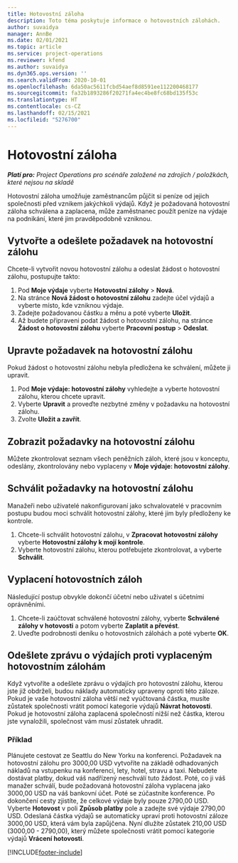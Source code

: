 ```yaml
---
title: Hotovostní záloha
description: Toto téma poskytuje informace o hotovostních zálohách.
author: suvaidya
manager: AnnBe
ms.date: 02/01/2021
ms.topic: article
ms.service: project-operations
ms.reviewer: kfend
ms.author: suvaidya
ms.dyn365.ops.version: ''
ms.search.validFrom: 2020-10-01
ms.openlocfilehash: 6da50ac5611fcbd54aef8d8591ee112200468177
ms.sourcegitcommit: fa32b1893286f20271fa4ec4be8fc68bd135f53c
ms.translationtype: HT
ms.contentlocale: cs-CZ
ms.lasthandoff: 02/15/2021
ms.locfileid: "5276700"
---
```

# <a name="cash-advance"></a>Hotovostní záloha

_**Platí pro:** Project Operations pro scénáře založené na zdrojích / položkách, které nejsou na skladě_

Hotovostní záloha umožňuje zaměstnancům půjčit si peníze od jejich společnosti před vznikem jakýchkoli výdajů. Když je požadovaná hotovostní záloha schválena a zaplacena, může zaměstnanec použít peníze na výdaje na podnikání, které jim pravděpodobně vzniknou. 

## <a name="create-and-submit-a-cash-advance-request"></a>Vytvořte a odešlete požadavek na hotovostní zálohu
Chcete-li vytvořit novou hotovostní zálohu a odeslat žádost o hotovostní zálohu, postupujte takto: 

1. Pod **Moje výdaje** vyberte **Hotovostní zálohy** > **Nová**. 
2. Na stránce **Nová žádost o hotovostní zálohu** zadejte účel výdajů a vyberte místo, kde vzniknou výdaje.
3. Zadejte požadovanou částku a měnu a poté vyberte **Uložit**. 
4. Až budete připraveni podat žádost o hotovostní zálohu, na stránce **Žádost o hotovostní zálohu** vyberte **Pracovní postup** > **Odeslat**.

## <a name="modify-a-cash-advance-request"></a>Upravte požadavek na hotovostní zálohu

Pokud žádost o hotovostní zálohu nebyla předložena ke schválení, můžete ji upravit.

1. Pod **Moje výdaje: hotovostní zálohy** vyhledejte a vyberte hotovostní zálohu, kterou chcete upravit.
2. Vyberte **Upravit** a proveďte nezbytné změny v požadavku na hotovostní zálohu. 
3. Zvolte **Uložit a zavřít**.


## <a name="view-cash-advance-requests"></a>Zobrazit požadavky na hotovostní zálohu
Můžete zkontrolovat seznam všech peněžních záloh, které jsou v konceptu, odeslány, zkontrolovány nebo vyplaceny v **Moje výdaje: hotovostní zálohy**. 

## <a name="approve-cash-advance-requests"></a>Schválit požadavky na hotovostní zálohu

Manažeři nebo uživatelé nakonfigurovaní jako schvalovatelé v pracovním postupu budou moci schválit hotovostní zálohy, které jim byly předloženy ke kontrole. 

1. Chcete-li schválit hotovostní zálohu, v **Zpracovat hotovostní zálohy** vyberte **Hotovostní zálohy k mojí kontrole**.
2. Vyberte hotovostní zálohu, kterou potřebujete zkontrolovat, a vyberte **Schválit**.  

## <a name="pay-cash-advances"></a>Vyplacení hotovostních záloh 
Následující postup obvykle dokončí účetní nebo uživatel s účetními oprávněními.

1. Chcete-li zaúčtovat schválené hotovostní zálohy, vyberte **Schválené zálohy v hotovosti** a potom vyberte **Zaplatit a převést**.  
2. Uveďte podrobnosti deníku o hotovostních zálohách a poté vyberte **OK**. 

## <a name="submit-an-expense-report-against-a-paid-cash-advance"></a>Odešlete zprávu o výdajích proti vyplaceným hotovostním zálohám 

Když vytvoříte a odešlete zprávu o výdajích pro hotovostní zálohu, kterou jste již obdrželi, budou náklady automaticky upraveny oproti této záloze. Pokud je vaše hotovostní záloha větší než vyúčtovaná částka, musíte zůstatek společnosti vrátit pomocí kategorie výdajů **Návrat hotovosti**. Pokud je hotovostní záloha zaplacená společností nižší než částka, kterou jste vynaložili, společnost vám musí zůstatek uhradit. 

### <a name="example"></a>Příklad
Plánujete cestovat ze Seattlu do New Yorku na konferenci. Požadavek na hotovostní zálohu pro 3000,00 USD vytvoříte na základě odhadovaných nákladů na vstupenku na konferenci, lety, hotel, stravu a taxi. Nebudete dostávat platby, dokud váš nadřízený neschválí tuto žádost. Poté, co ji váš manažer schválí, bude požadovaná hotovostní záloha vyplacena jako 3000,00 USD na váš bankovní účet. Poté se zúčastníte konference. Po dokončení cesty zjistíte, že celkové výdaje byly pouze 2790,00 USD. Vyberte **Hotovost** v poli **Způsob platby** pole a zadejte své výdaje 2790,00 USD. Odeslaná částka výdajů se automaticky upraví proti hotovostní záloze 3000,00 USD, která vám byla zapůjčena. Nyní dlužíte zůstatek 210,00 USD (3000,00 - 2790,00), který můžete společnosti vrátit pomocí kategorie výdajů **Vrácení hotovosti**.



[!INCLUDE[footer-include](../includes/footer-banner.md)]